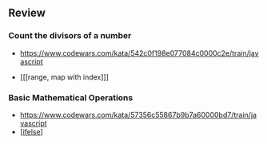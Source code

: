 ## Review
### Count the divisors of a number
- https://www.codewars.com/kata/542c0f198e077084c0000c2e/train/javascript

- [[[range, map with index]]]

### Basic Mathematical Operations
- https://www.codewars.com/kata/57356c55867b9b7a60000bd7/train/javascript
- [[ifelse]]


[//begin]: # "Autogenerated link references for markdown compatibility"
[ifelse]: <../Lesson 5/ifelse> "ifelse"
[//end]: # "Autogenerated link references"